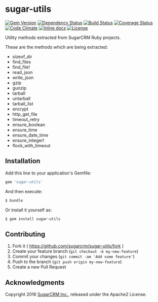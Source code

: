 # sugar-utils

[![Gem Version](https://badge.fury.io/rb/sugar-utils.svg)](http://badge.fury.io/rb/sugar-utils)
[![Dependency Status](https://gemnasium.com/sugarcrm/sugar-utils.svg)](https://gemnasium.com/sugarcrm/sugar-utils)
[![Build Status](https://travis-ci.org/sugarcrm/sugar-utils.svg?branch=master)](https://travis-ci.org/sugarcrm/sugar-utils)
[![Coverage Status](http://img.shields.io/coveralls/sugarcrm/sugar-utils/master.svg)](https://coveralls.io/r/sugarcrm/sugar-utils)
[![Code Climate](https://codeclimate.com/github/sugarcrm/sugar-utils/badges/gpa.svg)](https://codeclimate.com/github/sugarcrm/sugar-utils)
[![Inline docs](http://inch-ci.org/github/sugarcrm/sugar-utils.svg)](http://inch-ci.org/github/sugarcrm/sugar-utils)
[![License](http://img.shields.io/badge/license-Apache2-green.svg?style=flat)](LICENSE)

Utility methods extracted from SugarCRM Ruby projects.

These are the methods which are being extracted:

* sizeof_dir
* find_files
* find_file!
* read_json
* write_json
* gzip
* gunzip
* tarball
* untarball
* tarball_list
* encrypt
* http_get_file
* timeout_retry
* ensure_boolean
* ensure_time
* ensure_date_time
* ensure_integer!
* flock_with_timeout

## Installation

Add this line to your application's Gemfile:


```ruby
gem 'sugar-utils'
```

And then execute:

```bash
$ bundle
```

Or install it yourself as:
```bash
$ gem install sugar-utils
```

## Contributing

1. Fork it ( https://github.com/sugarcrm/sugar-utils/fork )
2. Create your feature branch (`git checkout -b my-new-feature`)
3. Commit your changes (`git commit -am 'Add some feature'`)
4. Push to the branch (`git push origin my-new-feature`)
5. Create a new Pull Request

## Acknowledgments

Copyright 2016 [SugarCRM Inc.](http://sugarcrm.com), released under the Apache2 License.

